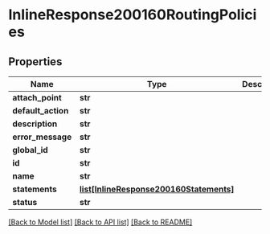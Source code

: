# InlineResponse200160RoutingPolicies

## Properties
Name | Type | Description | Notes
------------ | ------------- | ------------- | -------------
**attach_point** | **str** |  | [optional] 
**default_action** | **str** |  | [optional] 
**description** | **str** |  | [optional] 
**error_message** | **str** |  | [optional] 
**global_id** | **str** |  | [optional] 
**id** | **str** |  | [optional] 
**name** | **str** |  | [optional] 
**statements** | [**list[InlineResponse200160Statements]**](InlineResponse200160Statements.md) |  | [optional] 
**status** | **str** |  | [optional] 

[[Back to Model list]](../README.md#documentation-for-models) [[Back to API list]](../README.md#documentation-for-api-endpoints) [[Back to README]](../README.md)

